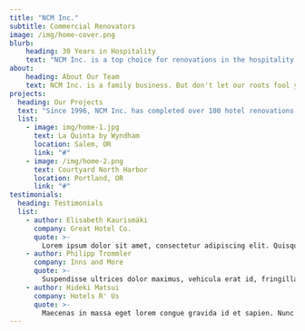 ```yaml
---
title: "NCM Inc."
subtitle: Commercial Renovators
image: /img/home-cover.png
blurb:
    heading: 30 Years in Hospitality
    text: "NCM Inc. is a top choice for renovations in the hospitality industry. Why? 30 years of experience speaks for itself. From pools to patios and barrooms to bathrooms, we've done it all."
about:
    heading: About Our Team
    text: NCM Inc. is a family business. But don't let our roots fool you, we have over 100 commercial projects under our belt, licensing in 6 states, and team members with 30+ years of hopitality experience. Don't be surprised if you feel like part of the family!
projects:
  heading: Our Projects
  text: "Since 1996, NCM Inc. has completed over 100 hotel renovations across the country. We have state licensing in Florida, California, Washington, South Carolina, Oregon, Arizona, and Colorado. Though we are always expanding, our fair treatment of clients keeps them coming back year after year."
  list:
    - image: img/home-1.jpg
      text: La Quinta by Wyndham
      location: Salem, OR
      link: "#"
    - image: /img/home-2.png
      text: Courtyard North Harbor
      location: Portland, OR
      link: "#"
testimonials:
  heading: Testimonials
  list:
    - author: Elisabeth Kaurismäki
      company: Great Hotel Co.
      quote: >-
        Lorem ipsum dolor sit amet, consectetur adipiscing elit. Quisque et aliquam urna. Nullam sit amet felis a nunc ultricies vestibulum tincidunt mattis sem. Vestibulum sed ultricies leo.
    - author: Philipp Trommler
      company: Inns and More
      quote: >-
        Suspendisse ultrices dolor maximus, vehicula erat id, fringilla neque. Etiam mattis volutpat fringilla. Mauris ullamcorper id turpis et vestibulum.
    - author: Hideki Matsui
      company: Hotels R' Us
      quote: >-
        Maecenas in massa eget lorem congue gravida id et sapien. Nunc imperdiet risus id euismod cursus. Maecenas id tortor quis odio euismod gravida id et eros. Curabitur semper id magna at condimentum.
---
```

